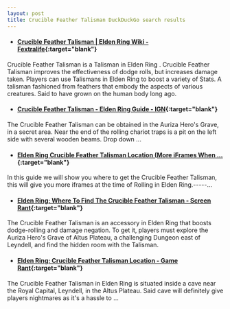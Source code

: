 ```yaml
---
layout: post
title: Crucible Feather Talisman DuckDuckGo search results
---
```

* #### [Crucible Feather Talisman | Elden Ring Wiki - Fextralife](https://eldenring.wiki.fextralife.com/crucible+feather+talisman){:target="blank"}
Crucible Feather Talisman is a Talisman in Elden Ring . Crucible Feather Talisman improves the effectiveness of dodge rolls, but increases damage taken. Players can use Talismans in Elden Ring to boost a variety of Stats. A talisman fashioned from feathers that embody the aspects of various creatures. Said to have grown on the human body long ago.
* #### [Crucible Feather Talisman - Elden Ring Guide - IGN](https://www.ign.com/wikis/elden-ring/Crucible_Feather_Talisman){:target="blank"}
The Crucible Feather Talisman can be obtained in the Auriza Hero's Grave, in a secret area. Near the end of the rolling chariot traps is a pit on the left side with several wooden beams. Drop down ...
* #### [Elden Ring Crucible Feather Talisman Location (More iFrames When ...](https://www.youtube.com/watch?v=kliHUnJTllQ){:target="blank"}
In this guide we will show you where to get the Crucible Feather Talisman, this will give you more iframes at the time of Rolling in Elden Ring.-----...
* #### [Elden Ring: Where To Find The Crucible Feather Talisman - Screen Rant](https://screenrant.com/elden-ring-crucible-feather-talisman-location-guide/){:target="blank"}
The Crucible Feather Talisman is an accessory in Elden Ring that boosts dodge-rolling and damage negation. To get it, players must explore the Auriza Hero's Grave of Altus Plateau, a challenging Dungeon east of Leyndell, and find the hidden room with the Talisman.
* #### [Elden Ring: Crucible Feather Talisman Location - Game Rant](https://gamerant.com/elden-ring-crucible-feather-talisman-location-reach-get-find/){:target="blank"}
The Crucible Feather Talisman in Elden Ring is situated inside a cave near the Royal Capital, Leyndell, in the Altus Plateau. Said cave will definitely give players nightmares as it's a hassle to ...
